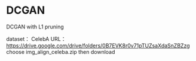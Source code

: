 # DCGAN
DCGAN with L1 pruning


dataset： CelebA
URL：https://drive.google.com/drive/folders/0B7EVK8r0v71pTUZsaXdaSnZBZzg
choose img_align_celeba.zip then download
